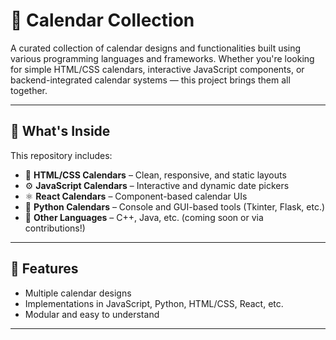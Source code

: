 # 📅 Calendar Collection

A curated collection of calendar designs and functionalities built using various programming languages and frameworks. Whether you're looking for simple HTML/CSS calendars, interactive JavaScript components, or backend-integrated calendar systems — this project brings them all together.

---

## 🧩 What's Inside

This repository includes:

- 📘 **HTML/CSS Calendars** – Clean, responsive, and static layouts
- ⚙️ **JavaScript Calendars** – Interactive and dynamic date pickers
- ⚛️ **React Calendars** – Component-based calendar UIs
- 🐍 **Python Calendars** – Console and GUI-based tools (Tkinter, Flask, etc.)
- 🧪 **Other Languages** – C++, Java, etc. (coming soon or via contributions!)

---

## 📌 Features
- Multiple calendar designs
- Implementations in JavaScript, Python, HTML/CSS, React, etc.
- Modular and easy to understand

---
